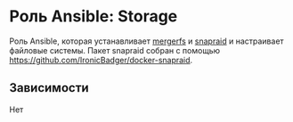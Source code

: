 # Роль Ansible: Storage

Роль Ansible, которая устанавливает [mergerfs](https://github.com/trapexit/mergerfs) и [snapraid](https://www.snapraid.it/) и настраивает файловые системы. Пакет snapraid собран с помощью <https://github.com/IronicBadger/docker-snapraid>.

## Зависимости

Нет
